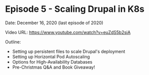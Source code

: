# Episode 5 - Scaling Drupal in K8s

Date: December 16, 2020 (last episode of 2020)

Video URL: https://www.youtube.com/watch?v=euZdS5b2siA

Outline:

  - Setting up persistent files to scale Drupal's deployment
  - Setting up Horizontal Pod Autoscaling
  - Options for High-Availability Databases
  - Pre-Christmas Q&A and Book Giveaway!
